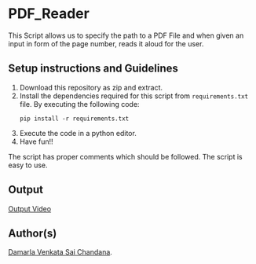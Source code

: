 # PDF_Reader

This Script allows us to specify the path to a PDF File and when given an input in form of the page number, reads it aloud for the user.

## Setup instructions and Guidelines

1. Download this repository as zip and extract.
2. Install the dependencies required for this script from `requirements.txt` file.
   By executing the following code:
   ```
   pip install -r requirements.txt
   ```
3. Execute the code in a python editor.
4. Have fun!!

The script has proper comments which should be followed. The script is easy to use.

## Output

[Output Video](https://vimeo.com/566609366)

## Author(s)

[Damarla Venkata Sai Chandana](https://github.com/chandu6111).
